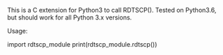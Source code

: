 This is a C extension for Python3 to call RDTSCP(). Tested on Python3.6, but should work for all Python 3.x versions.


Usage:

import rdtscp_module
print(rdtscp_module.rdtscp())
